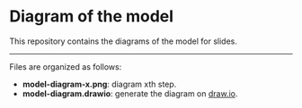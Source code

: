 # Diagram of the model

This repository contains the diagrams of the model for slides.

---

Files are organized as follows:


- **model-diagram-x.png**: diagram xth step.
- **model-diagram.drawio**: generate the diagram on [draw.io](https://draw.io/).